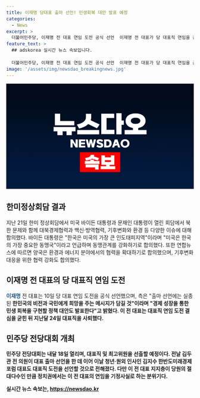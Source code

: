 ```yaml
---
title: 이재명 당대표 출마 선언! 민생회복 대안 발표 예정
categories:
  - News
excerpt: >
  더불어민주당, 이재명 전 대표 연임 도전 공식 선언  이재명 전 대표가 당 대표직 연임을 공식 선언했다. 경제 성장과 민생 회복을 앞세우며 비전과 희망을 담아 출마를 선언하였고, 당원들의 절대다수 지지를 받는 분위기다. 민주당 전당대회는 내달 18일에 열릴 예정이다.
feature_text: >
  ## adskorea 실시간 뉴스 속보입니다.

  더불어민주당, 이재명 전 대표 연임 도전 공식 선언  이재명 전 대표가 당 대표직 연임을 공식 선언했다. 경제 성장과 민생 회복을 앞세우며 비전과 희망을 담아 출마를 선언하였고, 당원들의 절대다수 지지를 받는 분위기다. 민주당 전당대회는 내달 18일에 열릴 예정이다.
image: '/assets/img/newsdao_breakingnews.jpg'
---
```


<p><img src="/assets/img/newsdao_breakingnews.jpg" alt="adskorea 속보" /></p>

<h2 data-ke-size="size26">한미정상회담 결과</h2>

<p data-ke-size="size16">지난 21일 한미 정상회담에서 미국 바이든 대통령과 문재인 대통령이 열린 회담에서 북한 문제와 함께 대북경제협력과 백신·방역협력, 기후변화와 환경 등 다양한 이슈에 대해 합의했다. 바이든 대통령은 "한국은 미국의 가장 큰 인도태피지역"이라며 "미국은 한국의 가장 중요한 동맹국"이라고 언급하며 동맹관계를 강화하기로 합의했다. 또한 연합뉴스에 따르면 양국은 환경과 에너지 분야에서의 협력을 확대하기로 합의했으며, 기후변화 대응을 위한 협력 강화도 합의했다.</p>

<h2 data-ke-size="size26">이재명 전 대표의 당 대표직 연임 도전</h2>

<p data-ke-size="size16"><b><span style="color: #1a5490;">이재명</span></b> 전 대표는 10일 당 대표 연임 도전을 공식 선언했으며, 측은 "출마 선언에는 실종된 <b>한민국의 비전과 국민에게 희망을 주는 메시지가 담길 것"이라며 "경제 성장을 통한 민생 회복을 구현할 정책 대안도 발표한다"고 밝혔다. 이 전 대표는 대표직 연임 도전 결심을 굳힌 뒤 지난달 24일 대표직을 사퇴했다.</p>

<h2 data-ke-size="size26">민주당 전당대회 개최</h2>

<p data-ke-size="size16">민주당 전당대회는 내달 18일 열리며, 대표직 및 최고위원을 선출할 예정이다. 전날 김두관 전 의원이 대표 출마 선언을 한 데 이어 이날 청년·원외 인사인 김지수 한반도미래경제포럼 대표도 대표직 도전을 선언할 것으로 전해졌다. 다만 이 전 대표 지지층이 당원의 절대다수인 만큼 정치권에서는 이 전 대표의 연임을 기정사실로 하는 분위기다.</p>
실시간 뉴스 속보는, <a href="https://newsdao.kr" rel="dofollow">https://newsdao.kr</a>


